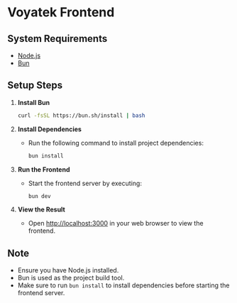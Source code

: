 # Voyatek Frontend

## System Requirements
- [Node.js](https://nodejs.org/)
- [Bun](https://bun.sh/) 

## Setup Steps

1. **Install Bun**
    ```bash
    curl -fsSL https://bun.sh/install | bash
    ```

2. **Install Dependencies**
   - Run the following command to install project dependencies:
     ```bash
     bun install
     ```

3. **Run the Frontend**
   - Start the frontend server by executing:
     ```bash
     bun dev
     ```
   
4. **View the Result**
   - Open [http://localhost:3000](http://localhost:3000) in your web browser to view the frontend.

## Note
- Ensure you have Node.js installed.
- Bun is used as the project build tool.
- Make sure to run `bun install` to install dependencies before starting the frontend server.